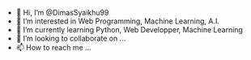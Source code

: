 - 👋 Hi, I’m @DimasSyaikhu99
- 👀 I’m interested in Web Programming, Machine Learning, A.I.
- 🌱 I’m currently learning Python, Web Developper, Machine Learning
- 💞️ I’m looking to collaborate on ...
- 📫 How to reach me ...

<!---
DimasSyaikhu99/DimasSyaikhu99 is a ✨ special ✨ repository because its `README.md` (this file) appears on your GitHub profile.
You can click the Preview link to take a look at your changes.
--->
